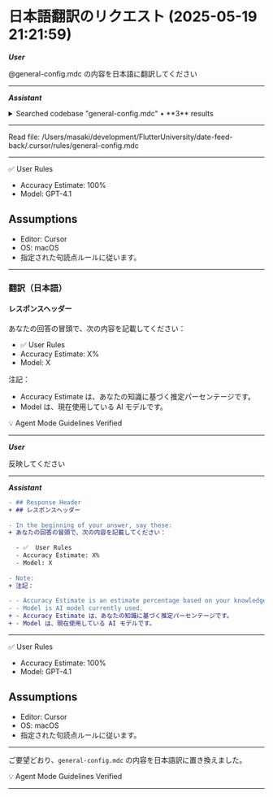 <!-- Generated by SpecStory -->

# 日本語翻訳のリクエスト (2025-05-19 21:21:59)

_**User**_

@general-config.mdc  の内容を日本語に翻訳してください

---

_**Assistant**_

<details>
            <summary>Searched codebase "general-config.mdc" • **3** results</summary>
        
| File |
|------|
| `undefined` |
| `undefined` |
| `undefined` |

</details>

---

Read file: /Users/masaki/development/FlutterUniversity/date-feed-back/.cursor/rules/general-config.mdc

---

✅  User Rules
- Accuracy Estimate: 100%
- Model: GPT-4.1

## Assumptions

- Editor: Cursor
- OS: macOS
- 指定された句読点ルールに従います。

---

### 翻訳（日本語）

#### レスポンスヘッダー

あなたの回答の冒頭で、次の内容を記載してください：

- ✅  User Rules
- Accuracy Estimate: X%
- Model: X

注記：

- Accuracy Estimate は、あなたの知識に基づく推定パーセンテージです。
- Model は、現在使用している AI モデルです。

💡 Agent Mode Guidelines Verified

---

_**User**_

反映してください

---

_**Assistant**_

```diff
- ## Response Header
+ ## レスポンスヘッダー
  
- In the beginning of your answer, say these:
+ あなたの回答の冒頭で、次の内容を記載してください：
  
  - ✅  User Rules
  - Accuracy Estimate: X%
  - Model: X
  
- Note:
+ 注記：
  
- - Accuracy Estimate is an estimate percentage based on your knowledge.
- - Model is AI model currently used.
+ - Accuracy Estimate は、あなたの知識に基づく推定パーセンテージです。
+ - Model は、現在使用している AI モデルです。
```

---

✅  User Rules
- Accuracy Estimate: 100%
- Model: GPT-4.1

## Assumptions

- Editor: Cursor
- OS: macOS
- 指定された句読点ルールに従います。

---

ご要望どおり、`general-config.mdc` の内容を日本語訳に置き換えました。

💡 Agent Mode Guidelines Verified

---

